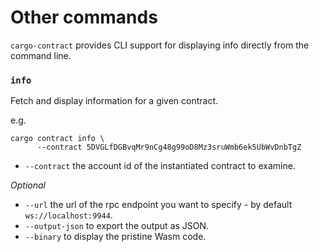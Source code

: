 # Other commands
`cargo-contract` provides CLI support for displaying info directly from the command
line.

### `info`

Fetch and display information for a given contract.

e.g.

```
cargo contract info \
      --contract 5DVGLfDGBvqMr9nCg48g99oD8Mz3sruWmb6ek5UbWvDnbTgZ
```

- `--contract` the account id of the instantiated contract to examine.

*Optional*
- `--url` the url of the rpc endpoint you want to specify - by default `ws://localhost:9944`.
- `--output-json` to export the output as JSON.
- `--binary` to display the pristine Wasm code.
